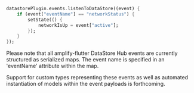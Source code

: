 ```dart
datastorePlugin.events.listenToDataStore((event) {
    if (event["eventName"] == "networkStatus") {
        setState(() {
            networkIsUp = event["active"];
        });
    }
});
```

<amplify-callout>

Please note that all amplify-flutter DataStore Hub events are currently structured as serialized maps.  The event name is specified in an 'eventName' attribute within the map.

Support for custom types representing these events as well as automated instantiation of models within the event payloads is forthcoming.  

</amplify-callout>